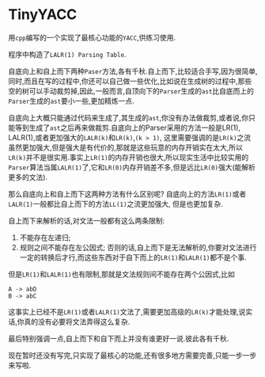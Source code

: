# TinyYACC
用`cpp`编写的一个实现了最核心功能的`YACC`,供练习使用.

程序中构造了`LALR(1) Parsing Table`.

自底向上和自上而下两种`Paser`方法,各有千秋.自上而下,比较适合手写,因为很简单,同时,而且在写的过程中,你还可以自己做一些优化,比如说在生成树的过程中,那些空的树可以手动裁剪掉,因此,一般而言,自顶向下的`Parser`生成的`ast`比自底而上的`Parser`生成的`ast`要小一些,更加精炼一点.

自底向上大概只能通过代码来生成了,其生成的`ast`,你没有办法做裁剪,或者说,你只能等到生成了`ast`之后再来做裁剪.自底向上的Parser采用的方法一般是LR(1), LALR(1),或者更加强大的`LALR(k)`和`LR(k)`,`(k > 1)`, 这里需要强调的是`LR(k)`之流虽然更加强大,但是强大是有代价的,那就是这些玩意的内存开销实在太大,所以`LR(k)`并不是很实用.事实上`LR(1)`的内存开销也很大,所以现实生活中比较实用的`Parser`算法当属`LALR(1)`了,它和`LR(0)`内存开销差不多,但是远比`LR(0)`强大(能解析更多的文法).

那么自底向上和自上而下这两种方法有什么区别呢?
自底向上的方法`LR(1)`或者`LALR(1)`一般都比自上而下的方法`LL(1)`之流更加强大,
但是也更加复杂.

自上而下来解析的话,对文法一般都有这么两条限制:
1. 不能存在左递归;
2. 规则之间不能存在左公因式;
否则的话,自上而下是无法解析的,你要对文法进行一定的转换后才行,而这些东西对于自下而上的`LR(1)`和`LALR(1)`都不是个事.

但是`LR(1)`和`LALR(1)`也有限制,那就是文法规则间不能存在两个公因式,比如
```shell
A -> abD
B -> abC
```
这事实上已经不是`LR(1)`或者`LALR(1)`文法了,需要更加高级的`LR(k)`才能处理,说实话,你真的没有必要将文法弄得这么复杂.

最后特别强调一点,自上而下和自下而上并没有谁更好一说.彼此各有千秋.


现在暂时还没有写完,只实现了最核心的功能,还有很多地方需要完善,只能一步一步来写啦.



